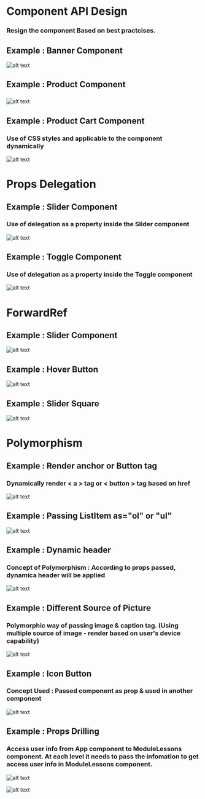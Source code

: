 <h1>Component API Design</h1>

<h3> Resign the component Based on best practcises. </h3>

## Example : Banner Component

![alt text](public/Images/image1.png)

## Example : Product Component

<h3></h3>

![alt text](public/Images/image2.png)

## Example : Product Cart Component

<h3> Use of CSS styles and applicable to the component dynamically </h3>

![alt text](public/Images/image3.png)

<h1> Props Delegation</h1>

## Example : Slider Component

<h3>Use of delegation as a property inside the Slider component</h3>

![alt text](public/Images/image4.png)

## Example : Toggle Component

<h3>Use of delegation as a property inside the Toggle component</h3>

![alt text](public/Images/image-5.png)

<h1> ForwardRef </h1>

## Example : Slider Component

![alt text](public/Images/image-6.png)

## Example : Hover Button

![alt text](public/Images/image-7.png)

## Example : Slider Square

![alt text](public/Images/image-8.png)

<h1> Polymorphism </h1>

## Example : Render anchor or Button tag

<h3>Dynamically render < a > tag or < button > tag based on href </h3>

![alt text](public/Images/image-9.png)

## Example : Passing ListItem as="ol" or "ul"

![alt text](public/Images/image-10.png)

## Example : Dynamic header

<h3>Concept of Polymorphism : According to props passed, dynamica header will be applied</h3>

![alt text](public/Images/image-11.png)

## Example : Different Source of Picture

<h3> Polymorphic way of passing image & caption tag. (Using multiple source of image - render based on user's device capability) </h3>

![alt text](public/Images/image-12.png)

## Example : Icon Button

<h3> Concept Used : Passed component as prop & used in another component </h3>

![alt text](public/Images/image-13.png)

## Example : Props Drilling

<h3> Access user info from App component to ModuleLessons component.
At each level it needs to pass the infomation to get access user info in ModuleLessons component. 
</h3>

![alt text](public/Images/image-15.png)

![alt text](public/Images/image-14.png)
